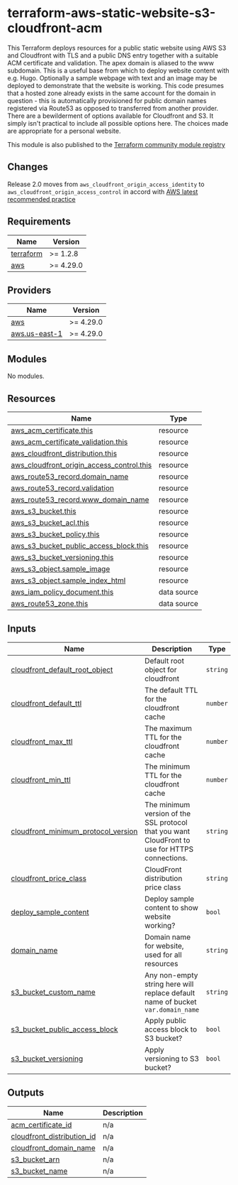# terraform-aws-static-website-s3-cloudfront-acm

This Terraform deploys resources for a public static website using AWS S3 and Cloudfront with TLS and a public DNS entry together with a suitable ACM certificate and validation. The apex domain is aliased to the www subdomain. This is a useful base from which to deploy website content with e.g. Hugo. Optionally a sample webpage with text and an image may be deployed to demonstrate that the website is working. This code presumes that a hosted zone already exists in the same account for the domain in question - this is automatically provisioned for public domain names registered via Route53 as opposed to transferred from another provider. There are a bewilderment of options available for Cloudfront and S3. It simply isn't practical to include all possible options here. The choices made are appropriate for a personal website.

This module is also published to the [Terraform community module registry](https://registry.terraform.io/modules/joshuamkite/static-website-s3-cloudfront-acm/aws/latest)

## Changes

Release 2.0 moves from `aws_cloudfront_origin_access_identity` to `aws_cloudfront_origin_access_control` in accord with [AWS latest recommended practice](https://aws.amazon.com/blogs/networking-and-content-delivery/amazon-cloudfront-introduces-origin-access-control-oac/)

## Requirements

| Name | Version |
|------|---------|
| <a name="requirement_terraform"></a> [terraform](#requirement\_terraform) | >= 1.2.8 |
| <a name="requirement_aws"></a> [aws](#requirement\_aws) | >= 4.29.0 |

## Providers

| Name | Version |
|------|---------|
| <a name="provider_aws"></a> [aws](#provider\_aws) | >= 4.29.0 |
| <a name="provider_aws.us-east-1"></a> [aws.us-east-1](#provider\_aws.us-east-1) | >= 4.29.0 |

## Modules

No modules.

## Resources

| Name | Type |
|------|------|
| [aws_acm_certificate.this](https://registry.terraform.io/providers/hashicorp/aws/latest/docs/resources/acm_certificate) | resource |
| [aws_acm_certificate_validation.this](https://registry.terraform.io/providers/hashicorp/aws/latest/docs/resources/acm_certificate_validation) | resource |
| [aws_cloudfront_distribution.this](https://registry.terraform.io/providers/hashicorp/aws/latest/docs/resources/cloudfront_distribution) | resource |
| [aws_cloudfront_origin_access_control.this](https://registry.terraform.io/providers/hashicorp/aws/latest/docs/resources/cloudfront_origin_access_control) | resource |
| [aws_route53_record.domain_name](https://registry.terraform.io/providers/hashicorp/aws/latest/docs/resources/route53_record) | resource |
| [aws_route53_record.validation](https://registry.terraform.io/providers/hashicorp/aws/latest/docs/resources/route53_record) | resource |
| [aws_route53_record.www_domain_name](https://registry.terraform.io/providers/hashicorp/aws/latest/docs/resources/route53_record) | resource |
| [aws_s3_bucket.this](https://registry.terraform.io/providers/hashicorp/aws/latest/docs/resources/s3_bucket) | resource |
| [aws_s3_bucket_acl.this](https://registry.terraform.io/providers/hashicorp/aws/latest/docs/resources/s3_bucket_acl) | resource |
| [aws_s3_bucket_policy.this](https://registry.terraform.io/providers/hashicorp/aws/latest/docs/resources/s3_bucket_policy) | resource |
| [aws_s3_bucket_public_access_block.this](https://registry.terraform.io/providers/hashicorp/aws/latest/docs/resources/s3_bucket_public_access_block) | resource |
| [aws_s3_bucket_versioning.this](https://registry.terraform.io/providers/hashicorp/aws/latest/docs/resources/s3_bucket_versioning) | resource |
| [aws_s3_object.sample_image](https://registry.terraform.io/providers/hashicorp/aws/latest/docs/resources/s3_object) | resource |
| [aws_s3_object.sample_index_html](https://registry.terraform.io/providers/hashicorp/aws/latest/docs/resources/s3_object) | resource |
| [aws_iam_policy_document.this](https://registry.terraform.io/providers/hashicorp/aws/latest/docs/data-sources/iam_policy_document) | data source |
| [aws_route53_zone.this](https://registry.terraform.io/providers/hashicorp/aws/latest/docs/data-sources/route53_zone) | data source |

## Inputs

| Name | Description | Type | Default | Required |
|------|-------------|------|---------|:--------:|
| <a name="input_cloudfront_default_root_object"></a> [cloudfront\_default\_root\_object](#input\_cloudfront\_default\_root\_object) | Default root object for cloudfront | `string` | `"index.html"` | no |
| <a name="input_cloudfront_default_ttl"></a> [cloudfront\_default\_ttl](#input\_cloudfront\_default\_ttl) | The default TTL for the cloudfront cache | `number` | `86400` | no |
| <a name="input_cloudfront_max_ttl"></a> [cloudfront\_max\_ttl](#input\_cloudfront\_max\_ttl) | The maximum TTL for the cloudfront cache | `number` | `31536000` | no |
| <a name="input_cloudfront_min_ttl"></a> [cloudfront\_min\_ttl](#input\_cloudfront\_min\_ttl) | The minimum TTL for the cloudfront cache | `number` | `0` | no |
| <a name="input_cloudfront_minimum_protocol_version"></a> [cloudfront\_minimum\_protocol\_version](#input\_cloudfront\_minimum\_protocol\_version) | The minimum version of the SSL protocol that you want CloudFront to use for HTTPS connections. | `string` | `"TLSv1.2_2019"` | no |
| <a name="input_cloudfront_price_class"></a> [cloudfront\_price\_class](#input\_cloudfront\_price\_class) | CloudFront distribution price class | `string` | `"PriceClass_100"` | no |
| <a name="input_deploy_sample_content"></a> [deploy\_sample\_content](#input\_deploy\_sample\_content) | Deploy sample content to show website working? | `bool` | `false` | no |
| <a name="input_domain_name"></a> [domain\_name](#input\_domain\_name) | Domain name for website, used for all resources | `string` | n/a | yes |
| <a name="input_s3_bucket_custom_name"></a> [s3\_bucket\_custom\_name](#input\_s3\_bucket\_custom\_name) | Any non-empty string here will replace default name of bucket `var.domain_name` | `string` | `""` | no |
| <a name="input_s3_bucket_public_access_block"></a> [s3\_bucket\_public\_access\_block](#input\_s3\_bucket\_public\_access\_block) | Apply public access block to S3 bucket? | `bool` | `true` | no |
| <a name="input_s3_bucket_versioning"></a> [s3\_bucket\_versioning](#input\_s3\_bucket\_versioning) | Apply versioning to S3 bucket? | `bool` | `false` | no |

## Outputs

| Name | Description |
|------|-------------|
| <a name="output_acm_certificate_id"></a> [acm\_certificate\_id](#output\_acm\_certificate\_id) | n/a |
| <a name="output_cloudfront_distribution_id"></a> [cloudfront\_distribution\_id](#output\_cloudfront\_distribution\_id) | n/a |
| <a name="output_cloudfront_domain_name"></a> [cloudfront\_domain\_name](#output\_cloudfront\_domain\_name) | n/a |
| <a name="output_s3_bucket_arn"></a> [s3\_bucket\_arn](#output\_s3\_bucket\_arn) | n/a |
| <a name="output_s3_bucket_name"></a> [s3\_bucket\_name](#output\_s3\_bucket\_name) | n/a |
